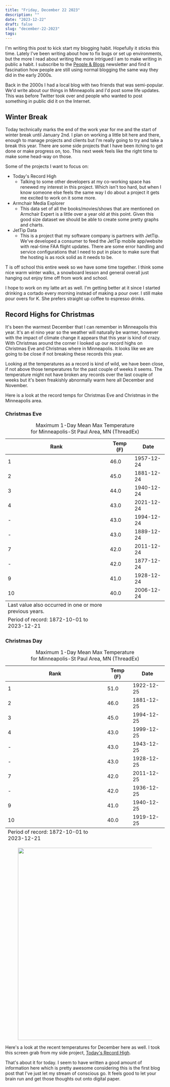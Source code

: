 ```yaml
---
title: "Friday, December 22 2023"
description: ""
date: "2023-12-22"
draft: false
slug: "december-22-2023"
tags:
---
```


<p>I'm writing this post to kick start my blogging habit. Hopefully it sticks this time. Lately I've been writing about how to fix bugs or set up environments, but the more I read about writing the more intrigued I am to make writing in public a habit. I subscribe to the <a href="https://peopleandblogs.com/" rel="noreferrer">People &amp; Blogs</a> newsletter and find it fascination how people are still using normal blogging the same way they did in the early 2000s. </p><p>Back in the 2000s I had a local blog with two friends that was semi-popular. We'd write about our things in Minneapolis and I'd post some life updates. This was before Twitter took over and people who wanted to post something in public did it on the Internet. </p><h2 id="winter-break">Winter Break</h2><p>Today technically marks the end of the work year for me and the start of winter break until January 2nd. I plan on working a little bit here and there, enough to manage projects and clients but I'm really going to try and take a break this year. There are some side projects that I have been itching to get done or make progress on, too. This next week feels like the right time to make some head-way on those. </p><p>Some of the projects I want to focus on:</p><ul><li>Today's Record High<ul><li>Talking to some other developers at my co-working space has renewed my interest in this project. Which isn't too hard, but when I know someone else feels the same way I do about a project it gets me excited to work on it some more. </li></ul></li><li>Armchair Media Explorer<ul><li>This data set of all the books/movies/shows that are mentioned on Armchair Expert is a little over a year old at this point. Given this good size dataset we should be able to create some pretty graphs and charts.</li></ul></li><li>JetTip Data<ul><li>This is a project that my software company is partners with JetTip. We've developed a consumer to feed the JetTip mobile app/website with real-time FAA flight updates. There are some error handling and service configurations that I need to put in place to make sure that the hosting is as rock solid as it needs to be.</li></ul></li></ul><p>T is off school this entire week so we have some time together. I think some nice warm winter walks, a snowboard lesson and general overall just hanging out enjoy time off from work and school. </p><p>I hope to work on my latte art as well. I'm getting better at it since I started drinking a cortado every morning instead of making a pour over. I still make pour overs for K. She prefers straight up coffee to espresso drinks. </p><h2 id="record-highs-for-christmas">Record Highs for Christmas</h2><p>It's been the warmest December that I can remember in Minneapolis this year. It's an el nino year so the weather will naturally be warmer, however with the impact of climate change it appears that this year is kind of crazy. With Christmas around the corner I looked up our record highs on Christmas Eve and Christmas where in Minneapolis. It looks like we are going to be close if not breaking these records this year.</p><p>Looking at the temperatures as a record is kind of wild, we have been close, if not above those temperatures for the past couple of weeks it seems. The temperature might not have broken any records over the last couple of weeks but it's been freakishly abnormally warm here all December and November. </p><p>Here is a look at the record temps for Christmas Eve and Christmas in the Minneapolis area. </p><h3 id="christmas-eve">Christmas Eve</h3>
<!--kg-card-begin: html-->
<table class="tablesorter tablesorter-default"><caption>Maximum 1-Day Mean Max Temperature <br>for Minneapolis-St Paul Area, MN (ThreadEx)<br></caption><thead><tr class="tablesorter-headerRow"><th style="user-select: none;" data-column="0" class="sorter-sorttrace string-bottom tablesorter-header"><div class="tablesorter-header-inner">Rank</div></th><th style="user-select: none;" data-column="1" class="sorter-sorttrace string-bottom tablesorter-header"><div class="tablesorter-header-inner">Temp (F)</div></th><th style="user-select: none;" data-column="2" class="sorter-text tablesorter-header"><div class="tablesorter-header-inner">Date</div></th></tr></thead><tbody><tr><td>1</td><td>46.0</td><td>1957-12-24</td></tr><tr><td>2</td><td>45.0</td><td>1881-12-24</td></tr><tr><td>3</td><td>44.0</td><td>1940-12-24</td></tr><tr><td>4</td><td>43.0</td><td>2021-12-24</td></tr><tr><td>-</td><td>43.0</td><td>1994-12-24</td></tr><tr><td>-</td><td>43.0</td><td>1889-12-24</td></tr><tr><td>7</td><td>42.0</td><td>2011-12-24</td></tr><tr><td>-</td><td>42.0</td><td>1877-12-24</td></tr><tr><td>9</td><td>41.0</td><td>1928-12-24</td></tr><tr><td>10</td><td>40.0</td><td>2006-12-24</td></tr></tbody><tfoot><tr><td data-column="0">Last value also occurred in one or more previous years.</td></tr><tr><td data-column="0">Period of record: 1872-10-01 to 2023-12-21</td></tr></tfoot></table>
<!--kg-card-end: html-->
<p></p><h3 id="christmas-day">Christmas Day</h3>
<!--kg-card-begin: html-->
<table class="tablesorter tablesorter-default"><caption>Maximum 1-Day Mean Max Temperature <br>for Minneapolis-St Paul Area, MN (ThreadEx)<br></caption><thead><tr class="tablesorter-headerRow"><th class="sorter-sorttrace string-bottom tablesorter-header" data-column="0" style="user-select: none;"><div class="tablesorter-header-inner">Rank</div></th><th class="sorter-sorttrace string-bottom tablesorter-header" data-column="1" style="user-select: none;"><div class="tablesorter-header-inner">Temp (F)</div></th><th class="sorter-text tablesorter-header" data-column="2" style="user-select: none;"><div class="tablesorter-header-inner">Date</div></th></tr></thead><tbody><tr><td>1</td><td>51.0</td><td>1922-12-25</td></tr><tr><td>2</td><td>46.0</td><td>1881-12-25</td></tr><tr><td>3</td><td>45.0</td><td>1994-12-25</td></tr><tr><td>4</td><td>43.0</td><td>1999-12-25</td></tr><tr><td>-</td><td>43.0</td><td>1943-12-25</td></tr><tr><td>-</td><td>43.0</td><td>1928-12-25</td></tr><tr><td>7</td><td>42.0</td><td>2011-12-25</td></tr><tr><td>-</td><td>42.0</td><td>1936-12-25</td></tr><tr><td>9</td><td>41.0</td><td>1940-12-25</td></tr><tr><td>10</td><td>40.0</td><td>1919-12-25</td></tr></tbody><tfoot><tr><td data-column="0">Period of record: 1872-10-01 to 2023-12-21</td></tr></tfoot></table>
<!--kg-card-end: html-->
<figure class="kg-card kg-image-card"><img src="/images/2023/12/Screenshot-2023-12-22-at-8.29.15-AM.png" class="kg-image" alt="" loading="lazy" width="1581" height="605" srcset="/images/size/w600/2023/12/Screenshot-2023-12-22-at-8.29.15-AM.png 600w, /images/size/w1000/2023/12/Screenshot-2023-12-22-at-8.29.15-AM.png 1000w, /images/2023/12/Screenshot-2023-12-22-at-8.29.15-AM.png 1581w" sizes="(min-width: 720px) 720px"></figure><p>Here's a look at the recent temperatures for December here as well. I took this screen grab from my side project, <a href="https://todaysrecordhigh.com" rel="noreferrer">Today's Record High</a>. </p><p>That's about it for today. I seem to have written a good amount of information here which is pretty awesome considering this is the first blog post that I've just let my stream of conscious go. It feels good to let your brain run and get those thoughts out onto digital paper.  </p>
